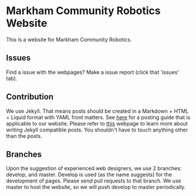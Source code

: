 # Markham Community Robotics Website

This is a website for Markham Community Robotics.

## Issues

Find a issue with the webpages? Make a issue report (click that 'issues' tab).

## Contribution

We use Jekyll. That means posts should be created in a Markdown + HTML + Liquid format with YAML front matters. See [here](CONTRIBUTING.md) for a posting guide that is applicable to our website. Please refer to [this](https://jekyllrb.com/docs/posts/) webpage to learn more about writing Jekyll compatible posts. You shouldn't have to touch anything other than the posts.

## Branches

Upon the suggestion of experienced web designers, we use 2 branches: develop, and master. Develop is used (as the name suggests) for the development of pages. Please send pull requests to that branch. We use master to host the website, so we will push develop to master periodically.
